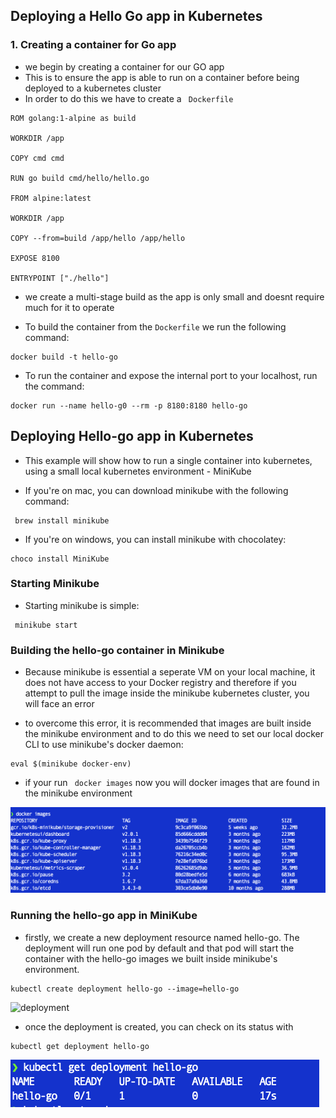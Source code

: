 ## Deploying a Hello Go app in Kubernetes

### 1. Creating a container for Go app

- we begin by creating a container for our GO app
- This is to ensure the app is able to run on a container before being deployed to a kubernetes cluster
- In order to do this we have to create a ``` Dockerfile```

```
ROM golang:1-alpine as build

WORKDIR /app

COPY cmd cmd

RUN go build cmd/hello/hello.go

FROM alpine:latest

WORKDIR /app

COPY --from=build /app/hello /app/hello

EXPOSE 8100

ENTRYPOINT ["./hello"]
```

- we create a multi-stage build as the app is only small and doesnt require much for it to operate

- To build the container from the `Dockerfile` we run the following command:

```
docker build -t hello-go
```
- To run the container and expose the internal port to your localhost, run the command:

```
docker run --name hello-g0 --rm -p 8180:8180 hello-go
```

## Deploying Hello-go app in Kubernetes

- This example will show how to run a single container into kubernetes, using a small local kubernetes environment - MiniKube

- If you're on mac, you can download minikube with the following command:

```
 brew install minikube
```

- If you're on windows, you can install minikube with chocolatey:

```
choco install MiniKube
```

### Starting Minikube

- Starting minikube is simple:

```
 minikube start
```

### Building the hello-go container in Minikube

- Because minikube is essential a seperate VM on your local machine, it does not have access to your Docker registry and therefore if you attempt to pull the image inside the minikube kubernetes cluster, you will face an error

- to overcome this error, it is recommended that images are built inside the minikube environment and to do this we need to set our local docker CLI to use minikube's docker daemon:

```
eval $(minikube docker-env)
```


- if your run ``` docker images``` now you will docker images that are found in the minikube environment


![minikube-images](imagesmd/minikube-images.jpeg)

### Running the hello-go app in MiniKube

- firstly, we create a new deployment resource named hello-go. The deployment will run one pod by default and that pod will start the container with the hello-go images we built inside minikube's environment.

```
kubectl create deployment hello-go --image=hello-go
```
![deployment](imagesmd/minikube-deployment.jpeg)


- once the deployment is created, you can check on its status with

```
kubectl get deployment hello-go
```

![check-status](imagesmd/check-status.jpeg)
